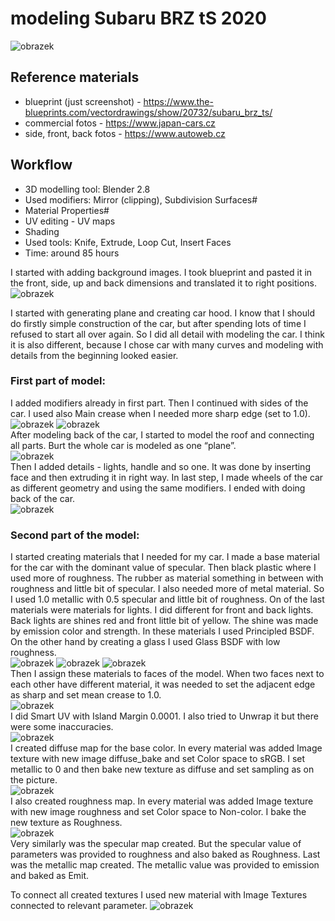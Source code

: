 # modeling Subaru BRZ tS 2020
![obrazek](https://github.com/user-attachments/assets/3da14697-6aae-49ab-958a-5bca135e94c5)

## Reference materials 
* blueprint (just screenshot) - https://www.the-blueprints.com/vectordrawings/show/20732/subaru_brz_ts/
* commercial fotos - https://www.japan-cars.cz
* side, front, back fotos - https://www.autoweb.cz

## Workflow 
* 3D modelling tool: Blender 2.8
* Used modifiers: Mirror (clipping), Subdivision Surfaces#
* Material Properties#
* UV editing - UV maps
* Shading
* Used tools: Knife, Extrude, Loop Cut, Insert Faces
* Time: around 85 hours

I started with adding background images. I took blueprint and pasted it in the front, side, up and back dimensions and translated it to right positions. <br />
![obrazek](https://github.com/user-attachments/assets/c6062f35-ad47-4acb-914c-58f6a8442c00)

I started with generating plane and creating car hood. I know that I should do firstly simple construction of the car, but after spending lots of time 
I refused to start all over again. So I did all detail with modeling the car. I think it is also different, because I chose car with many curves and 
modeling with details from the beginning looked easier.


### First part of model:
I added modifiers already in first part. Then I continued with sides of the car. I used also Main crease when I needed more sharp edge (set to 1.0). <br />
![obrazek](https://github.com/user-attachments/assets/6f1a6b4d-6618-4688-af8f-2ff5eb7a4670)
![obrazek](https://github.com/user-attachments/assets/325f28f1-9bc1-4abe-9e02-27f83786df79)
<br />
After modeling back of the car, I started to model the roof and connecting all parts. Burt the whole car is modeled as one “plane”.<br />
![obrazek](https://github.com/user-attachments/assets/746f6238-6132-4be1-8926-926e4ad67092)
<br />
Then I added details - lights, handle and so one. It was done by inserting face and then extruding it in right way. 
In last step, I made wheels of the car as different geometry and using the same modifiers. I ended with doing back of the car. <br />
![obrazek](https://github.com/user-attachments/assets/da3cd0d5-aba9-4d84-8d83-0d1a9d2e8aeb)
<br />

### Second part of the model:
I started creating materials that I needed for my car. I made a base material for the car with the dominant value of specular. 
Then black plastic where I used more of roughness. The rubber as material something in between with roughness and little bit of specular. 
I also needed more of metal material. So I used 1.0 metallic with 0.5 specular and little bit of roughness. 
On of the last materials were materials for lights. I did different for front and back lights. Back lights are shines red and front little bit of yellow. The shine was made by emission color and strength.
In these materials I used Principled BSDF. On the other hand by creating a glass I used Glass BSDF with low roughness. <br />
![obrazek](https://github.com/user-attachments/assets/2988799f-0f7f-41a6-b6bf-a7bc564f9c2b)
![obrazek](https://github.com/user-attachments/assets/52b039df-4917-4173-adf9-864d26c74490)
![obrazek](https://github.com/user-attachments/assets/9748580e-6b5f-4d8f-8b23-cc21f48ea633)
<br />
Then I assign these materials to faces of the model. When two faces next to each other have different material, it was needed to set the adjacent edge as sharp and set mean crease to 1.0. <br />
![obrazek](https://github.com/user-attachments/assets/a6880e6d-d5bb-4293-9d21-a63b38b62354)<br />
I did Smart UV with Island Margin 0.0001. I also tried to Unwrap it but there were some inaccuracies.<br />
![obrazek](https://github.com/user-attachments/assets/c97bc39f-34d1-40e5-a3da-6044d5d050d0)<br />
I created diffuse map for the base color. In every material was added Image texture with new image diffuse_bake and set Color space to sRGB. I set metallic to 0 and then bake new texture as diffuse and set sampling as on the picture. <br />
![obrazek](https://github.com/user-attachments/assets/049a59ac-7968-4f8a-a6b9-318d6423a096)<br />
I also created roughness map. In every material was added Image texture with new image roughness and set Color space to Non-color. I bake the new texture as Roughness. <br />
![obrazek](https://github.com/user-attachments/assets/aa61143b-529d-42a4-a730-eac2133e5348)<br />
Very similarly was the specular map created. But the specular value of parameters was provided to roughness and also baked as Roughness.
Last was the metallic map created. The metallic value was provided to emission and baked as Emit.

To connect all created textures I used new material with Image Textures connected to relevant parameter.
![obrazek](https://github.com/user-attachments/assets/64090432-2e20-44fd-9d50-20d4feac4bd0)<br />






